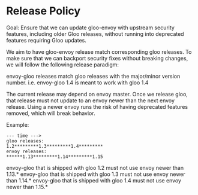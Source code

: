 # Release Policy

Goal: Ensure that we can update gloo-envoy with upstream security features, including older Gloo releases, without running into deprecated features requiring Gloo updates.

We aim to have gloo-envoy release match corresponding gloo releases.
To make sure that we can backport security fixes without breaking changes, 
we will follow the following release paradigm:

envoy-gloo releases match gloo releases with the major/minor version number.
i.e. envoy-gloo 1.4 is meant to work with gloo 1.4

The current release may depend on envoy master. Once we release gloo, that release must not update to an envoy 
newer than the next envoy release. Using a newer envoy runs the risk of having deprecated features
removed, which will break behavior.

Example:
```
--- time --->
gloo releases:
1.2*********1.3*********1.4*********
envoy releases:
******1.13*********1.14*********1.15
```

envoy-gloo that is shipped with gloo 1.2 must not use envoy newer than 1.13.*
envoy-gloo that is shipped with gloo 1.3 must not use envoy newer than 1.14.*
envoy-gloo that is shipped with gloo 1.4 must not use envoy newer than 1.15.*
